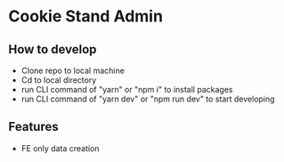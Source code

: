 # Cookie Stand Admin

## How to develop

- Clone repo to local machine
- Cd to local directory
- run CLI command of "yarn" or "npm i" to install packages
- run CLI command of "yarn dev" or "npm run dev" to start developing

## Features

- FE only data creation
